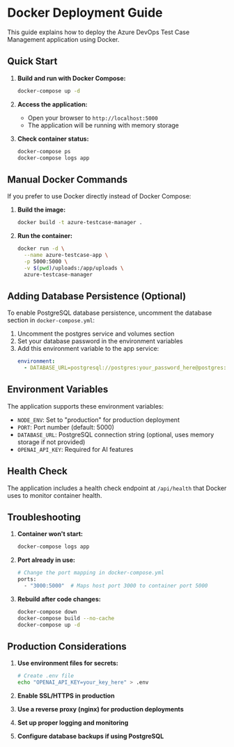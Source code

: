 # Docker Deployment Guide

This guide explains how to deploy the Azure DevOps Test Case Management application using Docker.

## Quick Start

1. **Build and run with Docker Compose:**
   ```bash
   docker-compose up -d
   ```

2. **Access the application:**
   - Open your browser to `http://localhost:5000`
   - The application will be running with memory storage

3. **Check container status:**
   ```bash
   docker-compose ps
   docker-compose logs app
   ```

## Manual Docker Commands

If you prefer to use Docker directly instead of Docker Compose:

1. **Build the image:**
   ```bash
   docker build -t azure-testcase-manager .
   ```

2. **Run the container:**
   ```bash
   docker run -d \
     --name azure-testcase-app \
     -p 5000:5000 \
     -v $(pwd)/uploads:/app/uploads \
     azure-testcase-manager
   ```

## Adding Database Persistence (Optional)

To enable PostgreSQL database persistence, uncomment the database section in `docker-compose.yml`:

1. Uncomment the postgres service and volumes section
2. Set your database password in the environment variables
3. Add this environment variable to the app service:
   ```yaml
   environment:
     - DATABASE_URL=postgresql://postgres:your_password_here@postgres:5432/testcase_db
   ```

## Environment Variables

The application supports these environment variables:

- `NODE_ENV`: Set to "production" for production deployment
- `PORT`: Port number (default: 5000)
- `DATABASE_URL`: PostgreSQL connection string (optional, uses memory storage if not provided)
- `OPENAI_API_KEY`: Required for AI features

## Health Check

The application includes a health check endpoint at `/api/health` that Docker uses to monitor container health.

## Troubleshooting

1. **Container won't start:**
   ```bash
   docker-compose logs app
   ```

2. **Port already in use:**
   ```bash
   # Change the port mapping in docker-compose.yml
   ports:
     - "3000:5000"  # Maps host port 3000 to container port 5000
   ```

3. **Rebuild after code changes:**
   ```bash
   docker-compose down
   docker-compose build --no-cache
   docker-compose up -d
   ```

## Production Considerations

1. **Use environment files for secrets:**
   ```bash
   # Create .env file
   echo "OPENAI_API_KEY=your_key_here" > .env
   ```

2. **Enable SSL/HTTPS in production**
3. **Use a reverse proxy (nginx) for production deployments**
4. **Set up proper logging and monitoring**
5. **Configure database backups if using PostgreSQL**